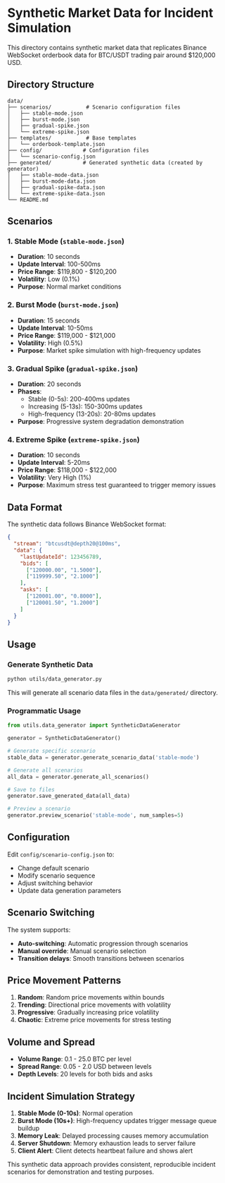 # Synthetic Market Data for Incident Simulation

This directory contains synthetic market data that replicates Binance WebSocket orderbook data for BTC/USDT trading pair around $120,000 USD.

## Directory Structure

```
data/
├── scenarios/           # Scenario configuration files
│   ├── stable-mode.json
│   ├── burst-mode.json
│   ├── gradual-spike.json
│   └── extreme-spike.json
├── templates/           # Base templates
│   └── orderbook-template.json
├── config/             # Configuration files
│   └── scenario-config.json
├── generated/          # Generated synthetic data (created by generator)
│   ├── stable-mode-data.json
│   ├── burst-mode-data.json
│   ├── gradual-spike-data.json
│   └── extreme-spike-data.json
└── README.md
```

## Scenarios

### 1. Stable Mode (`stable-mode.json`)
- **Duration**: 10 seconds
- **Update Interval**: 100-500ms
- **Price Range**: $119,800 - $120,200
- **Volatility**: Low (0.1%)
- **Purpose**: Normal market conditions

### 2. Burst Mode (`burst-mode.json`)
- **Duration**: 15 seconds
- **Update Interval**: 10-50ms
- **Price Range**: $119,000 - $121,000
- **Volatility**: High (0.5%)
- **Purpose**: Market spike simulation with high-frequency updates

### 3. Gradual Spike (`gradual-spike.json`)
- **Duration**: 20 seconds
- **Phases**: 
  - Stable (0-5s): 200-400ms updates
  - Increasing (5-13s): 150-300ms updates
  - High-frequency (13-20s): 20-80ms updates
- **Purpose**: Progressive system degradation demonstration

### 4. Extreme Spike (`extreme-spike.json`)
- **Duration**: 10 seconds
- **Update Interval**: 5-20ms
- **Price Range**: $118,000 - $122,000
- **Volatility**: Very High (1%)
- **Purpose**: Maximum stress test guaranteed to trigger memory issues

## Data Format

The synthetic data follows Binance WebSocket format:

```json
{
  "stream": "btcusdt@depth20@100ms",
  "data": {
    "lastUpdateId": 123456789,
    "bids": [
      ["120000.00", "1.5000"],
      ["119999.50", "2.1000"]
    ],
    "asks": [
      ["120001.00", "0.8000"],
      ["120001.50", "1.2000"]
    ]
  }
}
```

## Usage

### Generate Synthetic Data

```bash
python utils/data_generator.py
```

This will generate all scenario data files in the `data/generated/` directory.

### Programmatic Usage

```python
from utils.data_generator import SyntheticDataGenerator

generator = SyntheticDataGenerator()

# Generate specific scenario
stable_data = generator.generate_scenario_data('stable-mode')

# Generate all scenarios
all_data = generator.generate_all_scenarios()

# Save to files
generator.save_generated_data(all_data)

# Preview a scenario
generator.preview_scenario('stable-mode', num_samples=5)
```

## Configuration

Edit `config/scenario-config.json` to:
- Change default scenario
- Modify scenario sequence
- Adjust switching behavior
- Update data generation parameters

## Scenario Switching

The system supports:
- **Auto-switching**: Automatic progression through scenarios
- **Manual override**: Manual scenario selection
- **Transition delays**: Smooth transitions between scenarios

## Price Movement Patterns

1. **Random**: Random price movements within bounds
2. **Trending**: Directional price movements with volatility
3. **Progressive**: Gradually increasing price volatility
4. **Chaotic**: Extreme price movements for stress testing

## Volume and Spread

- **Volume Range**: 0.1 - 25.0 BTC per level
- **Spread Range**: 0.05 - 2.0 USD between levels
- **Depth Levels**: 20 levels for both bids and asks

## Incident Simulation Strategy

1. **Stable Mode (0-10s)**: Normal operation
2. **Burst Mode (10s+)**: High-frequency updates trigger message queue buildup
3. **Memory Leak**: Delayed processing causes memory accumulation
4. **Server Shutdown**: Memory exhaustion leads to server failure
5. **Client Alert**: Client detects heartbeat failure and shows alert

This synthetic data approach provides consistent, reproducible incident scenarios for demonstration and testing purposes. 